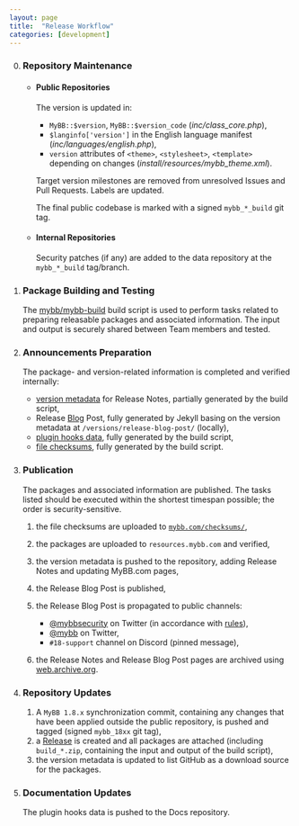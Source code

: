 ```yaml
---
layout: page
title:  "Release Workflow"
categories: [development]
---
```


0. ### Repository Maintenance

   - #### Public Repositories

     The version is updated in:
     - `MyBB::$version`, `MyBB::$version_code` (_inc/class_core.php_),
     - `$langinfo['version']` in the English language manifest (_inc/languages/english.php_),
     - `version` attributes of `<theme>`, `<stylesheet>`, `<template>` depending on changes (_install/resources/mybb_theme.xml_).

     Target version milestones are removed from unresolved Issues and Pull Requests. Labels are updated.

     The final public codebase is marked with a signed `mybb_*_build` git tag.

   - #### Internal Repositories

     Security patches (if any) are added to the data repository at the `mybb_*_build` tag/branch.

1. ### Package Building and Testing
   The [mybb/mybb-build](https://github.com/mybb/mybb-build) build script is used to perform tasks related to preparing releasable packages and associated information.
   The input and output is securely shared between Team members and tested.

2. ### Announcements Preparation

   The package- and version-related information is completed and verified internally:

   - [version metadata](https://github.com/mybb/mybb.com/tree/gh-pages/_versions/) for Release Notes, partially generated by the build script,
   - Release [Blog](https://blog.mybb.com/) Post, fully generated by Jekyll basing on the version metadata at `/versions/release-blog-post/` (locally),
   - [plugin hooks data](https://github.com/mybb/docs.mybb.com/blob/gh-pages/_data/18_plugin_hooks.yml), fully generated by the build script,
   - [file checksums](https://github.com/mybb/mybb.com/tree/gh-pages/checksums), fully generated by the build script.

3. ### Publication

   The packages and associated information are published. The tasks listed should be executed within the shortest timespan possible; the order is security-sensitive.

   1. the file checksums are uploaded to [`mybb.com/checksums/`](https://github.com/mybb/mybb.com/tree/gh-pages/checksums),
   2. the packages are uploaded to `resources.mybb.com` and verified,
   3. the version metadata is pushed to the repository, adding Release Notes and updating MyBB.com pages,
   4. the Release Blog Post is published,
   5. the Release Blog Post is propagated to public channels:

      - [@mybbsecurity](https://twitter.com/mybbsecurity) on Twitter (in accordance with [rules](https://github.com/mybb/meta-internal/blob/master/docs/social-twitter-mybbsecurity.md)),
      - [@mybb](https://twitter.com/mybb) on Twitter,
      - `#18-support` channel on Discord (pinned message),

   6. the Release Notes and Release Blog Post pages are archived using [web.archive.org](https://web.archive.org/).

4. ### Repository Updates

   1. A `MyBB 1.8.x` synchronization commit, containing any changes that have been applied outside the public repository, is pushed and tagged (signed `mybb_18xx` git tag),
   2. a [Release](https://github.com/mybb/mybb/releases) is created and all packages are attached (including `build_*.zip`, containing the input and output of the build script),
   4. the version metadata is updated to list GitHub as a download source for the packages.

5. ### Documentation Updates
   The plugin hooks data is pushed to the Docs repository.
